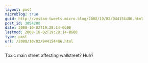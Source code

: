 ```yaml
---
layout: post
microblog: true
guid: http://vmstan-tweets.micro.blog/2008/10/02/944154486.html
post_id: 3054200
date: 2008-10-02T19:28:14-0600
lastmod: 2008-10-02T19:28:14-0600
type: post
url: /2008/10/02/944154486.html
---
```

Toxic main street affecting wallstreet? Huh?
